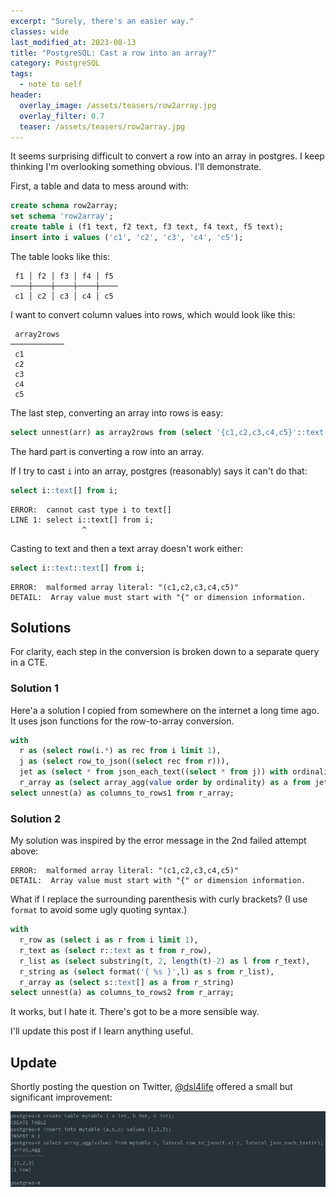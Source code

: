 ```yaml
---
excerpt: "Surely, there's an easier way."
classes: wide
last_modified_at: 2023-08-13
title: "PostgreSQL: Cast a row into an array?"
category: PostgreSQL
tags:
  - note to self
header:
  overlay_image: /assets/teasers/row2array.jpg
  overlay_filter: 0.7
  teaser: /assets/teasers/row2array.jpg
---
```


It seems surprising difficult to convert a row into an array in postgres. I keep thinking I'm overlooking something obvious. I'll demonstrate.

First, a table and data to mess around with:

```sql
create schema row2array;
set schema 'row2array';
create table i (f1 text, f2 text, f3 text, f4 text, f5 text);
insert into i values ('c1', 'c2', 'c3', 'c4', 'c5');
```

The table looks like this:

```
 f1 │ f2 │ f3 │ f4 │ f5
────┼────┼────┼────┼────
 c1 │ c2 │ c3 │ c4 │ c5
```

I want to convert column values into rows, which would look like this:

```
 array2rows
────────────
 c1
 c2
 c3
 c4
 c5
```

The last step, converting an array into rows is easy:

```sql
select unnest(arr) as array2rows from (select '{c1,c2,c3,c4,c5}'::text[] as arr) as r;
```

The hard part is converting a row into an array.

If I try to cast `i` into an array, postgres (reasonably) says it can't do that:

```sql
select i::text[] from i;
```
```
ERROR:  cannot cast type i to text[]
LINE 1: select i::text[] from i;
                ^
```

Casting to text and then a text array doesn't work either:

```sql
select i::text::text[] from i;
```
```
ERROR:  malformed array literal: "(c1,c2,c3,c4,c5)"
DETAIL:  Array value must start with "{" or dimension information.
```

## Solutions

For clarity, each step in the conversion is broken down to a separate query in a CTE.


### Solution 1

Here'a a solution I copied from somewhere on  the internet a long time ago. It uses json functions for the row-to-array conversion.

```sql
with
  r as (select row(i.*) as rec from i limit 1),
  j as (select row_to_json((select rec from r))),
  jet as (select * from json_each_text((select * from j)) with ordinality ),
  r_array as (select array_agg(value order by ordinality) as a from jet)
select unnest(a) as columns_to_rows1 from r_array;
```


### Solution 2

My solution was inspired by the error message in the 2nd failed attempt above:

```
ERROR:  malformed array literal: "(c1,c2,c3,c4,c5)"
DETAIL:  Array value must start with "{" or dimension information.
```

What if I replace the surrounding parenthesis with curly brackets? (I use `format` to avoid some ugly quoting syntax.)

```sql
with
  r_row as (select i as r from i limit 1),
  r_text as (select r::text as t from r_row),
  r_list as (select substring(t, 2, length(t)-2) as l from r_text),
  r_string as (select format('{ %s }',l) as s from r_list),
  r_array as (select s::text[] as a from r_string)
select unnest(a) as columns_to_rows2 from r_array;
```

It works, but I hate it. There's got to be a more sensible way.

I'll update this post if I learn anything useful.

## Update

Shortly posting the question on Twitter, [@dsl4life](https://twitter.com/dsl4life/status/1690719203450384385?s=61&t=pcpcP_xWoU0AGriPXTnxlQ) offered a small but significant improvement:

![screenshot](/assets/images/solution3.jpg)

